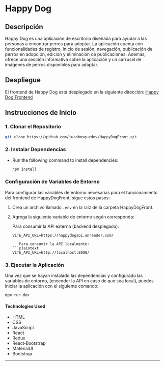 # Happy Dog

## Descripción
Happy Dog es una aplicación de escritorio diseñada para ayudar a las personas a encontrar perros para adoptar. La aplicación cuenta con funcionalidades de registro, inicio de sesión, navegación, publicación de perros en adopción, edición y eliminación de publicaciones. Además, ofrece una sección informativa sobre la aplicación y un carrusel de imágenes de perros disponibles para adoptar.

## Despliegue

El frontend de Happy Dog está desplegado en la siguiente dirección: [Happy Dog Frontend](https://happy-dog-front.vercel.app/)

## Instrucciones de Inicio

### 1. Clonar el Repositorio

```bash
git clone https://github.com/juanbosquedev/HappyDogFront.git
```
### 2. Instalar Dependencias

 - Run the following command to install dependencies:
     ```bash
     npm install
     ```
     
### Configuración de Variables de Entorno

Para configurar las variables de entorno necesarias para el funcionamiento del frontend de HappyDogFront, sigue estos pasos:

1. Crea un archivo llamado `.env` en la raíz de la carpeta HappyDogFront.

2. Agrega la siguiente variable de entorno según corresponda:

   Para consumir la API externa (backend desplegado):
   ```plaintext
   VITE_API_URL=https://happydogapi.onrender.com/

      Para consumir la API localmente:
   ```plaintext
   VITE_API_URL=http://localhost:8000/

### 3. Ejecutar la Aplicación

Una vez que se hayan instalado las dependencias y configurado las variables de entorno, (encender la API en caso de que sea local), puedes iniciar la aplicación con el siguiente comando:

```bash
npm run dev
```


#### Technologies Used

- HTML
- CSS
- JavaScript
- React
- Redux
- React-Bootstrap
- MaterialUI
- Bootstrap

---




